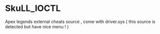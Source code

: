 # SkuLL_IOCTL
Apex legends external cheats source , come with driver.sys ( this source is detected but have nice menu ! )


